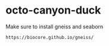 # octo-canyon-duck

Make sure to install gneiss and seaborn
```
https://biocore.github.io/gneiss/
```
